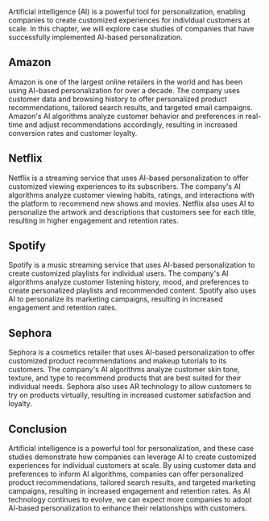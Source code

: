 
Artificial intelligence (AI) is a powerful tool for personalization, enabling companies to create customized experiences for individual customers at scale. In this chapter, we will explore case studies of companies that have successfully implemented AI-based personalization.

Amazon
------

Amazon is one of the largest online retailers in the world and has been using AI-based personalization for over a decade. The company uses customer data and browsing history to offer personalized product recommendations, tailored search results, and targeted email campaigns. Amazon's AI algorithms analyze customer behavior and preferences in real-time and adjust recommendations accordingly, resulting in increased conversion rates and customer loyalty.

Netflix
-------

Netflix is a streaming service that uses AI-based personalization to offer customized viewing experiences to its subscribers. The company's AI algorithms analyze customer viewing habits, ratings, and interactions with the platform to recommend new shows and movies. Netflix also uses AI to personalize the artwork and descriptions that customers see for each title, resulting in higher engagement and retention rates.

Spotify
-------

Spotify is a music streaming service that uses AI-based personalization to create customized playlists for individual users. The company's AI algorithms analyze customer listening history, mood, and preferences to create personalized playlists and recommended content. Spotify also uses AI to personalize its marketing campaigns, resulting in increased engagement and retention rates.

Sephora
-------

Sephora is a cosmetics retailer that uses AI-based personalization to offer customized product recommendations and makeup tutorials to its customers. The company's AI algorithms analyze customer skin tone, texture, and type to recommend products that are best suited for their individual needs. Sephora also uses AR technology to allow customers to try on products virtually, resulting in increased customer satisfaction and loyalty.

Conclusion
----------

Artificial intelligence is a powerful tool for personalization, and these case studies demonstrate how companies can leverage AI to create customized experiences for individual customers at scale. By using customer data and preferences to inform AI algorithms, companies can offer personalized product recommendations, tailored search results, and targeted marketing campaigns, resulting in increased engagement and retention rates. As AI technology continues to evolve, we can expect more companies to adopt AI-based personalization to enhance their relationships with customers.
